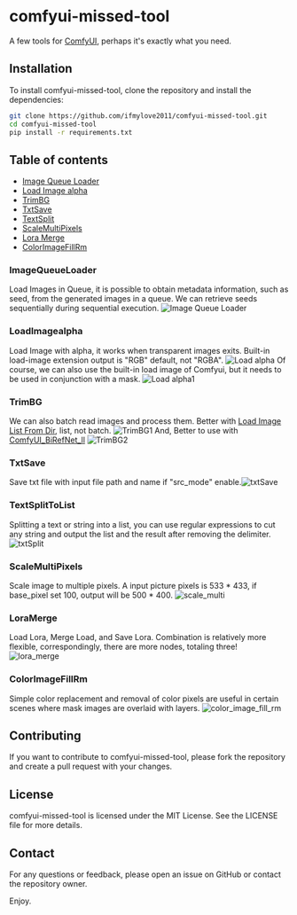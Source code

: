 # comfyui-missed-tool
A few tools for [ComfyUI](https://github.com/comfyanonymous/ComfyUI), perhaps it's exactly what you need.

## Installation

To install comfyui-missed-tool, clone the repository and install the dependencies:

```bash
git clone https://github.com/ifmylove2011/comfyui-missed-tool.git
cd comfyui-missed-tool
pip install -r requirements.txt
```

## Table of contents
- [Image Queue Loader](#ImageQueueLoader)
- [Load Image alpha](#LoadImagealpha)
- [TrimBG](#TrimBG)
- [TxtSave](#TxtSave)
- [TextSplit](#TextSplit)
- [ScaleMultiPixels](#ScaleMultiPixels)
- [Lora Merge](#LoraMerge)
- [ColorImageFillRm](#ColorImageFillRm)


### ImageQueueLoader
Load Images in Queue, it is possible to obtain metadata information, such as seed, from the generated images in a queue. 
We can retrieve seeds sequentially during sequential execution.
![Image Queue Loader](./assets/loadqueue.png)
### LoadImagealpha
Load Image with alpha, it works when transparent images exits. Built-in load-image extension output is "RGB" default, not "RGBA".
![Load alpha](./assets/loadtrim.png)
Of course, we can also use the built-in load image of Comfyui, but it needs to be used in conjunction with a mask.
![Load alpha1](./assets/loadtrim1.png)
### TrimBG
We can also batch read images and process them. Better with [Load Image List From Dir](https://github.com/ltdrdata/ComfyUI-Inspire-Pack?tab=readme-ov-file#image-util), list, not batch.
![TrimBG1](./assets/trimbg1.png)
And, Better to use with [ComfyUI_BiRefNet_ll](https://github.com/lldacing/ComfyUI_BiRefNet_ll)
![TrimBG2](./assets/load_biref_trim.png)
### TxtSave
Save txt file with input file path and name if "src_mode" enable.![txtSave](./assets/txt_save.png)
### TextSplitToList
Splitting a text or string into a list, you can use regular expressions to cut any string and output the list and the result after removing the delimiter.
![txtSplit](./assets/text_split_to_list.png)
### ScaleMultiPixels
Scale image to multiple pixels.
A input picture pixels is 533 * 433, if base_pixel set 100, output will be 500 * 400.
![scale_multi](./assets/scale_multi_pixels.png)
### LoraMerge
Load Lora, Merge Load, and Save Lora.
Combination is relatively more flexible, correspondingly, there are more nodes, totaling three!
![lora_merge](./assets/lora_merge.png)
### ColorImageFillRm
Simple color replacement and removal of color pixels are useful in certain scenes where mask images are overlaid with layers.
![color_image_fill_rm](./assets/color_image_fill_rm.png)

## Contributing

If you want to contribute to comfyui-missed-tool, please fork the repository and create a pull request with your changes.

## License

comfyui-missed-tool is licensed under the MIT License. See the LICENSE file for more details.

## Contact

For any questions or feedback, please open an issue on GitHub or contact the repository owner.

Enjoy.

